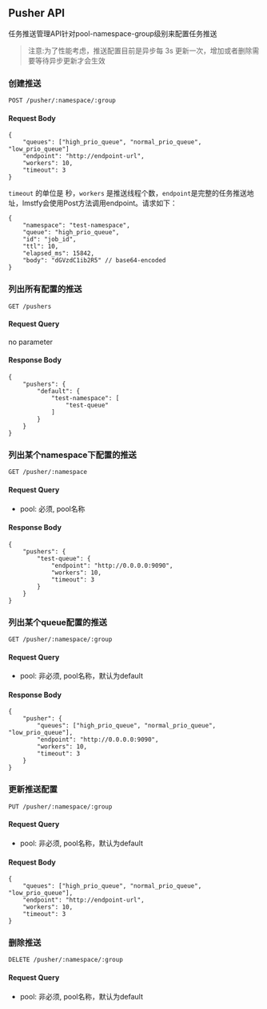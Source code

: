 ## Pusher API

任务推送管理API针对pool-namespace-group级别来配置任务推送

> 注意:为了性能考虑，推送配置目前是异步每 3s 更新一次，增加或者删除需要等待异步更新才会生效

### 创建推送

```
POST /pusher/:namespace/:group
```

#### Request Body 

```
{
    "queues": ["high_prio_queue", "normal_prio_queue", "low_prio_queue"]
    "endpoint": "http://endpoint-url",
    "workers": 10,
    "timeout": 3
}
```

`timeout` 的单位是 秒，`workers` 是推送线程个数，`endpoint`是完整的任务推送地址，lmstfy会使用Post方法调用endpoint。请求如下：

```$json
{
    "namespace": "test-namespace",
    "queue": "high_prio_queue",
    "id": "job_id",
    "ttl": 10,
    "elapsed_ms": 15842,
    "body": "dGVzdC1ib2R5" // base64-encoded
}
```

### 列出所有配置的推送 

```
GET /pushers
```

#### Request Query

no parameter

#### Response Body

```
{
    "pushers": {
        "default": {
            "test-namespace": [
                "test-queue"
            ]
        }
    }
}
```

### 列出某个namespace下配置的推送 

```
GET /pusher/:namespace
```

#### Request Query

- pool: 必须, pool名称

#### Response Body

```
{
    "pushers": {
        "test-queue": {
            "endpoint": "http://0.0.0.0:9090",
            "workers": 10,
            "timeout": 3
        }
    }
}
```

### 列出某个queue配置的推送 

```
GET /pusher/:namespace/:group
```

#### Request Query

- pool: 非必须, pool名称，默认为default

#### Response Body

```
{
    "pusher": {
        "queues": ["high_prio_queue", "normal_prio_queue", "low_prio_queue"],
        "endpoint": "http://0.0.0.0:9090",
        "workers": 10,
        "timeout": 3
    }
}
```


### 更新推送配置

```
PUT /pusher/:namespace/:group
```

#### Request Query

- pool: 非必须, pool名称，默认为default

#### Request Body 

```
{
    "queues": ["high_prio_queue", "normal_prio_queue", "low_prio_queue"],
    "endpoint": "http://endpoint-url",
    "workers": 10,
    "timeout": 3
}
```

### 删除推送 

```
DELETE /pusher/:namespace/:group
```

#### Request Query

- pool: 非必须, pool名称，默认为default


